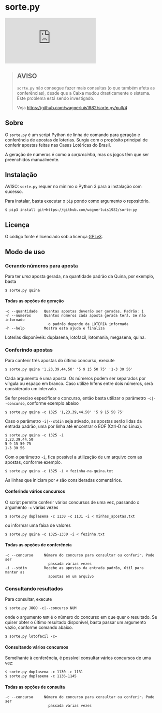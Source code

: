 sorte.py
========

[![PyPI](https://img.shields.io/pypi/v/sorte.py)](https://pypi.org/project/sorte.py)

> AVISO
> -----
> 
> `sorte.py` não consegue fazer mais consultas (o que também afeta as conferências),
> desde que a Caixa mudou drasticamente o sistema. Este problema está sendo investigado.
> 
> Veja https://github.com/wagnerluis1982/sorte.py/pull/4

Sobre
-----

O `sorte.py` é um script Python de linha de comando para geração e conferência
de apostas de loterias.  Surgiu com o propósito principal de conferir apostas
feitas nas Casas Lotéricas do Brasil.

A geração de números é como a *surpresinha*, mas os jogos têm que ser
preenchidos manualmente.

Instalação
----------

AVISO: `sorte.py` requer no mínimo o Python 3 para a instalação com sucesso.

Para instalar, basta executar o `pip` pondo como argumento o repositório.

    $ pip3 install git+https://github.com/wagnerluis1982/sorte-py

Licença
-------

O código fonte é licenciado sob a licença [GPLv3].

[GPLv3]: http://licencas.softwarelivre.org/gpl-3.0.pt-br.html

Modo de uso
-----------

### Gerando números para aposta

Para ter *uma* aposta gerada, na quantidade padrão da Quina, por exemplo, basta

    $ sorte.py quina

#### Todas as opções de geração

    -q --quantidade   Quantas apostas deverão ser geradas. Padrão: 1
    -n --numeros      Quantos números cada aposta gerada terá. Se não informado
                        o padrão depende da LOTERIA informada
    -h --help         Mostra esta ajuda e finaliza

Loterias disponíveis: duplasena, lotofacil, lotomania, megasena, quina.

### Conferindo apostas

Para conferir três apostas do último concurso, execute

    $ sorte.py quina '1,23,39,44,50' '5 9 15 50 75' '1-3 30 56'

Cada argumento é uma aposta. Os números podem ser separados por vírgula ou
espaço em branco. Caso utilize hífens entre dois números, será considerado um
intervalo.

Se for preciso especificar o concurso, então basta utilizar o parâmetro
`-c|--concurso`, conforme exemplo abaixo

    $ sorte.py quina -c 1325 '1,23,39,44,50' '5 9 15 50 75'

Caso o parâmetro `-i|--stdin` seja ativado, as apostas serão lidas da entrada
padrão, uma por linha até encontrar o EOF (Ctrl-D no Linux).

    $ sorte.py quina -c 1325 -i
    1,23,39,44,50
    5 9 15 50 75
    1-3 30 56

Com o parâmetro `-i`, fica possível a utilização de um arquivo com as apostas,
conforme exemplo.

    $ sorte.py quina -c 1325 -i < fezinha-na-quina.txt

As linhas que iniciam por `#` são consideradas comentários.

#### Conferindo vários concursos

O script permite conferir vários concursos de uma vez, passando o argumento `-c`
várias vezes

    $ sorte.py duplasena -c 1130 -c 1131 -i < minhas_apostas.txt

ou informar uma faixa de valores

    $ sorte.py quina -c 1325-1330 -i < fezinha.txt

#### Todas as opções de conferência

    -c --concurso     Número do concurso para consultar ou conferir. Pode ser
                        passada várias vezes
    -i --stdin        Recebe as apostas da entrada padrão, útil para manter as
                        apostas em um arquivo

### Consultando resultados

Para consultar, execute

    $ sorte.py JOGO -c|--concurso NUM

onde o argumento `NUM` é o número do concurso em que quer o resultado. Se quiser
obter o último resultado disponível, basta passar um argumento vazio, conforme
comando abaixo.

    $ sorte.py lotofacil -c=

#### Consultando vários concursos

Semelhante à conferência, é possível consultar vários concursos de uma vez:

    $ sorte.py duplasena -c 1130 -c 1131
    $ sorte.py duplasena -c 1136-1145

#### Todas as opções de consulta

    -c --concurso     Número do concurso para consultar ou conferir. Pode ser
                        passada várias vezes
